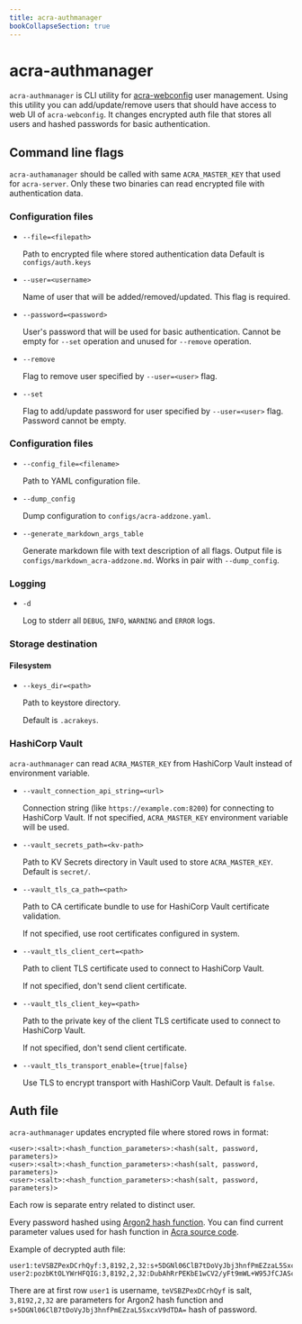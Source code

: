 ```yaml
---
title: acra-authmanager
bookCollapseSection: true
---
```


# acra-authmanager

`acra-authmanager` is CLI utility for [acra-webconfig](/acra/configuring-maintaining/general-configuration/acra-webconfig.md) user management.
Using this utility you can add/update/remove users that should have access to web UI of `acra-webconfig`. It changes 
encrypted auth file that stores all users and hashed passwords for basic authentication.

## Command line flags

`acra-authamanager` should be called with same `ACRA_MASTER_KEY` that used for `acra-server`. Only these two binaries can
read encrypted file with authentication data. 

### Configuration files

* `--file=<filepath>`
  
    Path to encrypted file where stored authentication data
    Default is `configs/auth.keys`

* `--user=<username>`

    Name of user that will be added/removed/updated. This flag is required.
  
* `--password=<password>`

    User's password that will be used for basic authentication. Cannot be empty for `--set` operation and unused for 
    `--remove` operation.
  
* `--remove`
  
    Flag to remove user specified by `--user=<user>` flag. 
  
* `--set`

    Flag to add/update password for user specified by `--user=<user>` flag. Password cannot be empty.

### Configuration files

* `--config_file=<filename>`

  Path to YAML configuration file.

* `--dump_config`

  Dump configuration to `configs/acra-addzone.yaml`.

* `--generate_markdown_args_table`

  Generate markdown file with text description of all flags.
  Output file is `configs/markdown_acra-addzone.md`.
  Works in pair with `--dump_config`.

### Logging

* `-d`

  Log to stderr all `DEBUG`, `INFO`, `WARNING` and `ERROR` logs.


### Storage destination

#### Filesystem

* `--keys_dir=<path>`

  Path to keystore directory.

  Default is `.acrakeys`.

### HashiCorp Vault

`acra-authmanager` can read `ACRA_MASTER_KEY` from HashiCorp Vault instead of environment variable.

* `--vault_connection_api_string=<url>`

  Connection string (like `https://example.com:8200`) for connecting to HashiCorp Vault.
  If not specified, `ACRA_MASTER_KEY` environment variable will be used.

* `--vault_secrets_path=<kv-path>`

  Path to KV Secrets directory in Vault used to store `ACRA_MASTER_KEY`.
  Default is `secret/`.

* `--vault_tls_ca_path=<path>`

  Path to CA certificate bundle to use for HashiCorp Vault certificate validation.

  If not specified, use root certificates configured in system.

* `--vault_tls_client_cert=<path>`

  Path to client TLS certificate used to connect to HashiCorp Vault.

  If not specified, don't send client certificate.

* `--vault_tls_client_key=<path>`

  Path to the private key of the client TLS certificate used to connect to HashiCorp Vault.

  If not specified, don't send client certificate.

* `--vault_tls_transport_enable={true|false}`

  Use TLS to encrypt transport with HashiCorp Vault.
  Default is `false`.

## Auth file

`acra-authmanager` updates encrypted file where stored rows in format: 
```
<user>:<salt>:<hash_function_parameters>:<hash(salt, password, parameters)>
<user>:<salt>:<hash_function_parameters>:<hash(salt, password, parameters)>
<user>:<salt>:<hash_function_parameters>:<hash(salt, password, parameters)>
``` 
Each row is separate entry related to distinct user. 

Every password hashed using [Argon2 hash function](https://en.wikipedia.org/wiki/Argon2). You can find current parameter
values used for hash function in [Acra source code](https://github.com/cossacklabs/acra/blob/master/cmd/constants.go#L34).

Example of decrypted auth file:
```
user1:teVSBZPexDCrhQyf:3,8192,2,32:s+5DGNl06ClB7tDoVyJbj3hnfPmEZzaL5SxcxV9dTDA=
user2:pozbKtOLYWrHFQIG:3,8192,2,32:DubAhRrPEKbE1wCV2/yFt9mWL+W95JfCJAScoyZCMuI=
```

There are at first row `user1` is username, `teVSBZPexDCrhQyf` is salt, `3,8192,2,32` are parameters for Argon2 hash function 
and `s+5DGNl06ClB7tDoVyJbj3hnfPmEZzaL5SxcxV9dTDA=` hash of password.